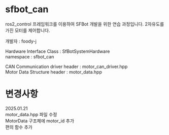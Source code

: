 # sfbot_can

   ros2_control 프레임워크를 이용하여 SFBot 개발을 위한 연습 과정입니다. 2자유도를 가진 모터를 제어합니다.  

   개발자 : foody-j  


Hardware Interface Class : SfBotSystemHardware  
namespace : sfbot_can   

CAN Communication driver header : motor_can_driver.hpp  
Motor Data Structure header : motor_data.hpp  

# 변경사항
   2025.01.21  
   motor_data.hpp 파일 수정  
      MotorData 구조체에 motor_id 추가  
      편의 함수 추가